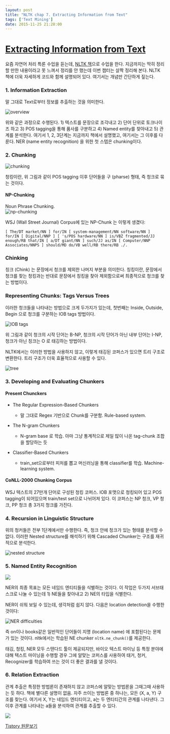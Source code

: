 ```yaml
---
layout: post
title: "NLTK chap 7. Extracting Information from Text"
tags: ['Text Mining']
date: 2015-11-25 21:28:00
---
```

# [Extracting Information from Text](http://www.nltk.org/book/ch07.html)

요즘 자연어 처리 특론 수업을 듣는데, [NLTK 책](http://www.nltk.org/book/)으로 수업을 한다. 지금까지는 딱히 정리할 만한 내용이라고 못 느껴서 정리를 안 했는데 이번 챕터는 살짝 정리해 본다. NLTK 책에 더욱 자세하게 코드와 함께 설명되어 있다. 여기서는 개념만 간단하게 짚는다.

### 1\. Information Extraction

말 그대로 Text로부터 정보를 추출하는 것을 의미한다.

![overview](http://www.nltk.org/images/ie-architecture.png)

위와 같은 과정으로 수행된다. 1) 텍스트를 문장으로 조각내고 2) 단어 단위로 토크나이즈 하고 3) POS tagging을 통해 품사를 구분하고 4) Named entity를 찾아내고 5) 관계를 분석한다. 여기서 1, 2, 3단계는 지금까지 책에서 설명했고, 여기서는 그 이후를 다룬다. NER (name entity recognition) 을 위한 첫 스텝은 chunking이다.

### 2\. Chunking

![chunking](http://www.nltk.org/images/chunk-segmentation.png)

청킹이란, 위 그림과 같이 POS tagging 이후 단어들을 구 (pharse) 형태, 즉 청크로 묶는 것이다. 

#### NP-Chunking

Noun Phrase Chunking.   
![np-chunking](http://www.nltk.org/book/tree_images/ch07-tree-1.png)

WSJ (Wall Street Journal) Corpus에 있는 NP-Chunk 는 이렇게 생겼다:
    
    
    [ The/DT market/NN ] for/IN [ system-management/NN software/NN ] for/IN [ Digital/NNP ] [ 's/POS hardware/NN ] is/VBZ fragmented/JJ enough/RB that/IN [ a/DT giant/NN ] such/JJ as/IN [ Computer/NNP Associates/NNPS ] should/MD do/VB well/RB there/RB ./.

### Chinking

칭크 (Chink) 는 문장에서 청크를 제외한 나머지 부분을 의미한다. 칭킹이란, 문장에서 청크를 찾는 청킹과는 반대로 문장에서 칭킹을 찾아 제외함으로써 최종적으로 청크를 찾는 방법이다.

### Representing Chunks: Tags Versus Trees

이러한 청크들을 나타내는 방법으로 크게 두가지가 있는데, 첫번째는 Inside, Outside, Begin 으로 청크를 구분하는 IOB tags 방법이다.

![IOB tags](http://www.nltk.org/images/chunk-tagrep.png)

위 그림과 같이 청크의 시작 단어는 B-NP, 청크의 시작 단어가 아닌 내부 단어는 I-NP, 청크가 아닌 칭크는 O 로 태깅하는 방법이다.

NLTK에서는 이러한 방법을 사용하지 않고, 이렇게 태깅된 코퍼스가 있으면 트리 구조로 변환한다. 트리 구조가 더욱 효율적으로 사용할 수 있다.

![tree](http://www.nltk.org/images/chunk-treerep.png)

### 3\. Developing and Evaluating Chunkers

#### Present Chunckers

  * The Regular Expression-Based Chunkers   

    * 말 그대로 Regex 기반으로 Chunk를 구분함. Rule-based system.
  * The N-gram Chunkers   

    * N-gram base 로 학습. 아마 그냥 통계적으로 제일 많이 나온 tag-chunk 조합을 할당하는 듯
  * Classifier-Based Chunkers   

    * train_set으로부터 피처를 뽑고 머신러닝을 통해 classifier를 학습. Machine-learning system.

#### CoNLL-2000 Chunking Corpus

WSJ 텍스트의 27만개 단어로 구성된 청킹 코퍼스. IOB 포맷으로 청킹되어 있고 POS tagging이 되어있으며 train/test set으로 나뉘어져 있다. 이 코퍼스는 NP 청크, VP 청크, PP 청크 총 3가지 청크를 가진다.

### 4\. Recursion in Linguistic Structure

위의 청커들은 전부 1단계에서만 수행한다. 즉, 청크 안에 청크가 있는 형태를 분석할 수 없다. 이러한 Nested structure를 해석하기 위해 Cascaded Chunker는 구조를 재귀적으로 분석한다. 

![nested structure](http://www.nltk.org/book/tree_images/ch07-tree-3.png)

### 5\. Named Entity Recognition

  


![](http://cfile2.uf.tistory.com/image/2415184F5655A9A401F5BC)

  


NER의 최종 목표는 모든 네임드 엔티티들을 식별하는 것이다. 이 작업은 두가지 서브태스크로 나눌 수 있는데 1) NE들을 찾아내고 2) NE의 타입을 식별한다.

NER이 쉬워 보일 수 있는데, 생각처럼 쉽지 않다. 다음은 location detection을 수행한 것이다:

![NER difficulties](http://www.nltk.org/images/locations.png)

즉 on이나 books같은 일반적인 단어들이 지명 (location name) 에 포함된다는 문제가 있는 것이다. nltk에서는 학습된 NE chunker `nltk.ne_chunk()`를 제공한다. 

태깅, 청킹, NER 모두 스탠다드 툴이 제공되지만, 바이오 텍스트 마이닝 등 특정 분야에 대해 텍스트 마이닝을 수행할 경우 그에 알맞는 코퍼스를 사용하여 태거, 청커, Recognizer를 학습하여 쓰는 것이 더 좋은 결과를 낼 것이다.

### 6\. Relation Extraction

관계 추출은 특정한 방법론이 존재하지 않고 코퍼스에 알맞는 방법론을 그때그때 사용하는 듯 하다. 책에 별다른 설명이 없음. 자주 쓰이는 방법론 중 하나는, 모든 (X, a, Y) 구조를 찾는다. 여기서 X, Y는 네임드 엔티티이고, a는 두 엔티티간의 관계를 나타낸다. 그 이후 관계를 나타내는 a들을 분석하여 관계를 추출할 수 있다.

  


![](http://cfile3.uf.tistory.com/image/242F6A4D5655A9BB142BE3)

  



[Tistory 원문보기](http://khanrc.tistory.com/129)
